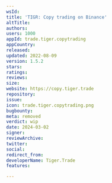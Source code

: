 ```yaml
---
wsId: 
title: 'TIGR: Copy trading on Binance'
altTitle: 
authors: 
users: 1000
appId: trade.tiger.copytrading
appCountry: 
released: 
updated: 2022-08-09
version: 1.5.2
stars: 
ratings: 
reviews: 
size: 
website: https://copy.tiger.trade
repository: 
issue: 
icon: trade.tiger.copytrading.png
bugbounty: 
meta: removed
verdict: wip
date: 2024-03-02
signer: 
reviewArchive: 
twitter: 
social: 
redirect_from: 
developerName: Tiger.Trade
features: 

---
```


